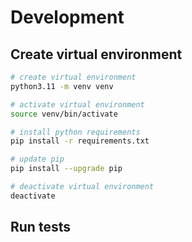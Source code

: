 # Development

## Create virtual environment

```bash
# create virtual environment
python3.11 -m venv venv

# activate virtual environment
source venv/bin/activate

# install python requirements
pip install -r requirements.txt

# update pip
pip install --upgrade pip

# deactivate virtual environment
deactivate
```

## Run tests